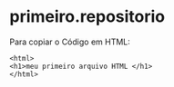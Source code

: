 # primeiro.repositorio
Para copiar o Código em HTML:
````
<html>
<h1>meu primeiro arquivo HTML </h1>
</html>
````
